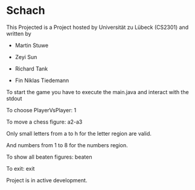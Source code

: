 # Schach

This Projected is a Project hosted by Universität zu Lübeck (CS2301) and written by

* Martin Stuwe

* Zeyi Sun

* Richard Tank

* Fin Niklas Tiedemann




To start the game you have to execute the main.java and interact with the stdout

To choose PlayerVsPlayer: 1

To move a chess figure: a2-a3 

Only small letters from a to h for the letter region are valid.

And numbers from 1 to 8 for the numbers region.

To show all beaten figures: beaten

To exit: exit



Project is in active development.